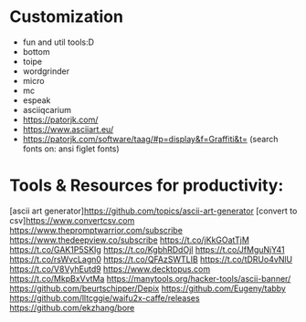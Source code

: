 # Customization
- fun and util tools:D
- bottom
- toipe
- wordgrinder
- micro 
- mc 
- espeak
- asciiqcarium
- https://patorjk.com/
- https://www.asciiart.eu/
- https://patorjk.com/software/taag/#p=display&f=Graffiti&t= (search fonts on: ansi figlet fonts)

# Tools & Resources for productivity:
[ascii art generator]https://github.com/topics/ascii-art-generator
[convert to csv]https://www.convertcsv.com
https://www.thepromptwarrior.com/subscribe
https://www.thedeepview.co/subscribe
https://t.co/jKkGOatTjM
https://t.co/GAK1P5SKIg
https://t.co/KgbhRDdOjl
https://t.co/JfMguNjY41
https://t.co/rsWvcLagn0
https://t.co/QFAzSWTLIB
https://t.co/tDRUo4vNlU
https://t.co/V8VyhEutd9
https://www.decktopus.com
https://t.co/MkpBxVvtMa
https://manytools.org/hacker-tools/ascii-banner/
https://github.com/beurtschipper/Depix
https://github.com/Eugeny/tabby
https://github.com/lltcggie/waifu2x-caffe/releases
https://github.com/ekzhang/bore







